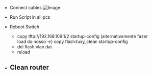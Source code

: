 - Connect cables
![Image](place_link)
- Run Script in all pcs

- Reboot Switch
  - copy tftp://192.168.109.1/2 startup-config (alternativamente fazer load do nosso ->) copy flash:tuxy_clean startup-config
  - del flash:vlan.dat
  - reload
- Clean router
  - 
